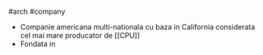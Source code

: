 #arch #company
- Companie americana multi-nationala cu baza in California considerata cel mai mare producator de [[CPU]] 
- Fondata in 